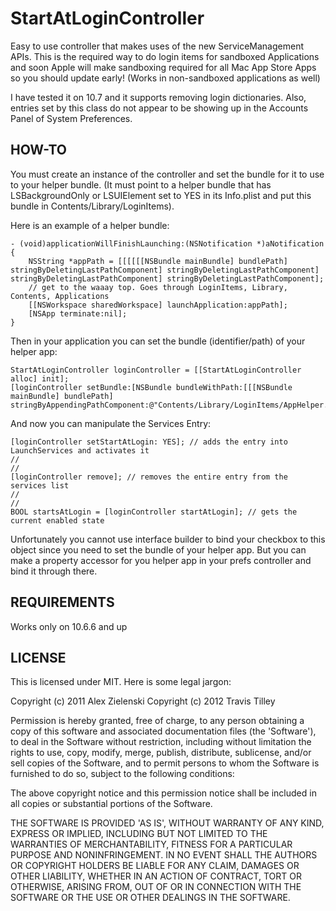 # StartAtLoginController

Easy to use controller that makes uses of the new ServiceManagement APIs. This is the required way to do login items for sandboxed Applications and soon Apple will make sandboxing required for all Mac App Store Apps so you should update early! (Works in non-sandboxed applications as well)

I have tested it on 10.7 and it supports removing login dictionaries. Also, entries set by this class do not appear to be showing up in the Accounts Panel of System Preferences.

## HOW-TO

You must create an instance of the controller and set the bundle for it to use to your helper bundle. (It must point to a helper bundle that has LSBackgroundOnly or LSUIElement set to YES in its Info.plist and put this bundle in Contents/Library/LoginItems). 

Here is an example of a helper bundle:

	- (void)applicationWillFinishLaunching:(NSNotification *)aNotification
	{
		NSString *appPath = [[[[[[NSBundle mainBundle] bundlePath] stringByDeletingLastPathComponent] stringByDeletingLastPathComponent]  stringByDeletingLastPathComponent] stringByDeletingLastPathComponent]; 
		// get to the waaay top. Goes through LoginItems, Library, Contents, Applications
		[[NSWorkspace sharedWorkspace] launchApplication:appPath];
		[NSApp terminate:nil];
	}
	
Then in your application you can set the bundle (identifier/path) of your helper app:

	StartAtLoginController loginController = [[StartAtLoginController alloc] init];
	[loginController setBundle:[NSBundle bundleWithPath:[[[NSBundle mainBundle] bundlePath] stringByAppendingPathComponent:@"Contents/Library/LoginItems/AppHelper.app"]]];
	
And now you can manipulate the Services Entry:

	[loginController setStartAtLogin: YES]; // adds the entry into LaunchServices and activates it
	//
	//
	[loginController remove]; // removes the entire entry from the services list
	//
	//
	BOOL startsAtLogin = [loginController startAtLogin]; // gets the current enabled state
	
Unfortunately you cannot use interface builder to bind your checkbox to this object since you need to set the bundle of your helper app. But you can make a property accessor for you helper app in your prefs controller and bind it through there.

## REQUIREMENTS

Works only on 10.6.6 and up

## LICENSE

This is licensed under MIT. Here is some legal jargon:

Copyright (c) 2011 Alex Zielenski
Copyright (c) 2012 Travis Tilley

Permission is hereby granted, free of charge, to any person obtaining
a copy of this software and associated documentation files (the
'Software'), to deal in the Software without restriction, including
without limitation the rights to use, copy, modify, merge, publish,
distribute, sublicense, and/or sell copies of the Software, and to
permit persons to whom the Software is furnished to do so, subject to
the following conditions:

The above copyright notice and this permission notice shall be
included in all copies or substantial portions of the Software.

THE SOFTWARE IS PROVIDED 'AS IS', WITHOUT WARRANTY OF ANY KIND,
EXPRESS OR IMPLIED, INCLUDING BUT NOT LIMITED TO THE WARRANTIES OF
MERCHANTABILITY, FITNESS FOR A PARTICULAR PURPOSE AND NONINFRINGEMENT.
IN NO EVENT SHALL THE AUTHORS OR COPYRIGHT HOLDERS BE LIABLE FOR ANY
CLAIM, DAMAGES OR OTHER LIABILITY, WHETHER IN AN ACTION OF CONTRACT,
TORT OR OTHERWISE, ARISING FROM, OUT OF OR IN CONNECTION WITH THE
SOFTWARE OR THE USE OR OTHER DEALINGS IN THE SOFTWARE.